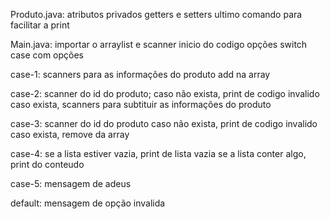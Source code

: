 Produto.java:
atributos privados
getters e setters
ultimo comando para facilitar a print

Main.java:
importar o arraylist e scanner
inicio do codigo
opções
switch case com opções

case-1:
scanners para as informações do produto
add na array

case-2:
scanner do id do produto;
caso não exista, print de codigo invalido
caso exista, scanners para subtituir as informações do produto

case-3:
scanner do id do produto
caso não exista, print de codigo invalido
caso exista, remove da array

case-4:
se a lista estiver vazia, print de lista vazia
se a lista conter algo, print do conteudo

case-5:
mensagem de adeus

default:
mensagem de opção invalida

